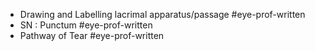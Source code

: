 - Drawing and Labelling lacrimal apparatus/passage #eye-prof-written
- SN : Punctum #eye-prof-written
- Pathway of Tear #eye-prof-written